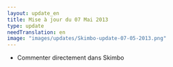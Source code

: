 ```yaml
---
layout: update_en
title: Mise à jour du 07 Mai 2013
type: update
needTranslation: en
image: "images/updates/Skimbo-update-07-05-2013.png"
---
```

* Commenter directement dans Skimbo